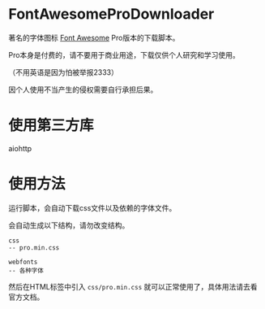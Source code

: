 # FontAwesomeProDownloader

著名的字体图标 [Font Awesome](https://fontawesome.com/) Pro版本的下载脚本。

Pro本身是付费的，请不要用于商业用途，下载仅供个人研究和学习使用。

（不用英语是因为怕被举报2333）

因个人使用不当产生的侵权需要自行承担后果。

# 使用第三方库

aiohttp

# 使用方法

运行脚本，会自动下载css文件以及依赖的字体文件。

会自动生成以下结构，请勿改变结构。

```
css
-- pro.min.css

webfonts
-- 各种字体
```

然后在HTML标签中引入 `css/pro.min.css` 就可以正常使用了，具体用法请去看官方文档。